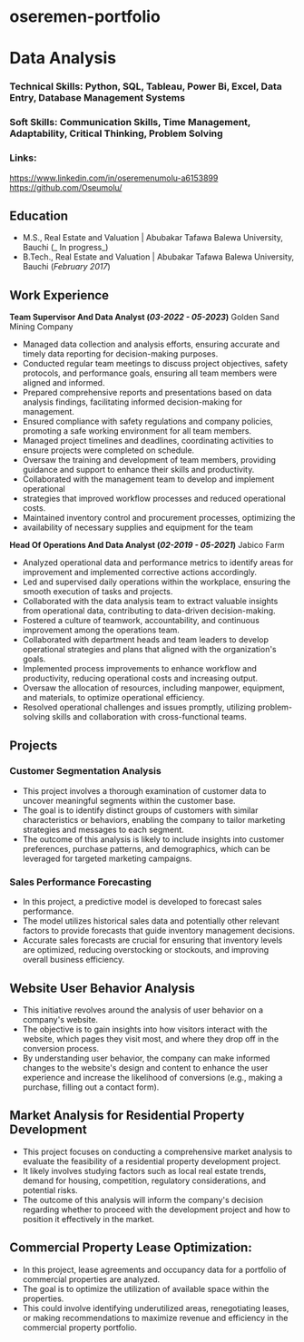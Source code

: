 # oseremen-portfolio

# Data Analysis

### Technical Skills: Python, SQL, Tableau, Power Bi, Excel, Data Entry, Database Management Systems

### Soft Skills: Communication Skills, Time Management, Adaptability, Critical Thinking, Problem Solving

### Links:
https://www.linkedin.com/in/oseremenumolu-a6153899
https://github.com/Oseumolu/

## Education     
- M.S., Real Estate and Valuation | Abubakar Tafawa Balewa University, Bauchi (_ In progress_)        
- B.Tech., Real Estate and Valuation | Abubakar Tafawa Balewa University, Bauchi (_February 2017_)

## Work Experience
**Team Supervisor And Data Analyst (_03-2022 - 05-2023_)**
Golden Sand Mining Company
- Managed data collection and analysis efforts, ensuring accurate and timely data
reporting for decision-making purposes.
- Conducted regular team meetings to discuss project objectives, safety
protocols, and performance goals, ensuring all team members were aligned and
informed.
- Prepared comprehensive reports and presentations based on data analysis
findings, facilitating informed decision-making for management.
- Ensured compliance with safety regulations and company policies, promoting a
safe working environment for all team members.
- Managed project timelines and deadlines, coordinating activities to ensure
projects were completed on schedule.
- Oversaw the training and development of team members, providing guidance
and support to enhance their skills and productivity.
- Collaborated with the management team to develop and implement operational
- strategies that improved workflow processes and reduced operational costs.
- Maintained inventory control and procurement processes, optimizing the
- availability of necessary supplies and equipment for the team

**Head Of Operations And Data Analyst (_02-2019 - 05-2021_)**
Jabico Farm
- Analyzed operational data and performance metrics to identify areas for
improvement and implemented corrective actions accordingly.
- Led and supervised daily operations within the workplace, ensuring the smooth
execution of tasks and projects.
- Collaborated with the data analysis team to extract valuable insights from
operational data, contributing to data-driven decision-making.
- Fostered a culture of teamwork, accountability, and continuous improvement
among the operations team.
- Collaborated with department heads and team leaders to develop operational
strategies and plans that aligned with the organization's goals.
- Implemented process improvements to enhance workflow and productivity,
reducing operational costs and increasing output.
- Oversaw the allocation of resources, including manpower, equipment, and
materials, to optimize operational efficiency.
- Resolved operational challenges and issues promptly, utilizing problem-solving
skills and collaboration with cross-functional teams.

## Projects
### Customer Segmentation Analysis
- This project involves a thorough examination of customer data to uncover
meaningful segments within the customer base.
- The goal is to identify distinct groups of customers with similar characteristics
or behaviors, enabling the company to tailor marketing strategies and messages
to each segment.
- The outcome of this analysis is likely to include insights into customer
preferences, purchase patterns, and demographics, which can be leveraged for
targeted marketing campaigns.


### Sales Performance Forecasting
- In this project, a predictive model is developed to forecast sales performance.
- The model utilizes historical sales data and potentially other relevant factors to
provide forecasts that guide inventory management decisions.
- Accurate sales forecasts are crucial for ensuring that inventory levels are
optimized, reducing overstocking or stockouts, and improving overall business
efficiency.

## Website User Behavior Analysis
- This initiative revolves around the analysis of user behavior on a company's
website.
- The objective is to gain insights into how visitors interact with the website,
which pages they visit most, and where they drop off in the conversion process.
- By understanding user behavior, the company can make informed changes to
the website's design and content to enhance the user experience and increase
the likelihood of conversions (e.g., making a purchase, filling out a contact
form).

## Market Analysis for Residential Property Development
- This project focuses on conducting a comprehensive market analysis to
evaluate the feasibility of a residential property development project.
- It likely involves studying factors such as local real estate trends, demand for
housing, competition, regulatory considerations, and potential risks.
- The outcome of this analysis will inform the company's decision regarding
whether to proceed with the development project and how to position it
effectively in the market.

## Commercial Property Lease Optimization:
- In this project, lease agreements and occupancy data for a portfolio of
commercial properties are analyzed.
- The goal is to optimize the utilization of available space within the properties.
- This could involve identifying underutilized areas, renegotiating leases, or
making recommendations to maximize revenue and efficiency in the
commercial property portfolio.



